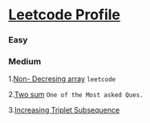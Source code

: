 # [Leetcode Profile](https://leetcode.com/rahulb_001/)

### Easy


### Medium
1.[Non- Decresing array](https://leetcode.com/problems/non-decreasing-array/)   `leetcode`

2.[Two sum](https://leetcode.com/problems/two-sum/) `One of the Most asked Ques.`

3.[Increasing Triplet Subsequence](https://leetcode.com/problems/increasing-triplet-subsequence/)
